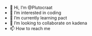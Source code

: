 - 👋 Hi, I’m @Plutocraat
- 👀 I’m interested in coding
- 🌱 I’m currently learning pact
- 💞️ I’m looking to collaborate on kadena
- 📫 How to reach me 

<!---
Plutocraat/Plutocraat is a ✨ special ✨ repository because its `README.md` (this file) appears on your GitHub profile.
You can click the Preview link to take a look at your changes.
--->
